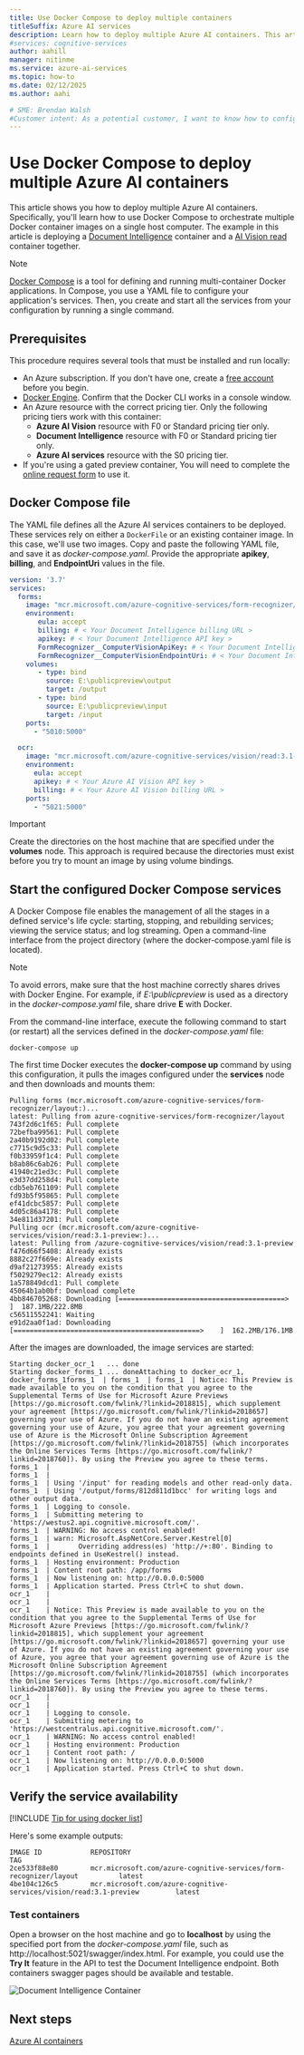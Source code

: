 ```yaml
---
title: Use Docker Compose to deploy multiple containers
titleSuffix: Azure AI services
description: Learn how to deploy multiple Azure AI containers. This article shows you how to orchestrate multiple Docker container images by using Docker Compose.
#services: cognitive-services
author: aahill
manager: nitinme
ms.service: azure-ai-services
ms.topic: how-to
ms.date: 02/12/2025
ms.author: aahi

# SME: Brendan Walsh
#Customer intent: As a potential customer, I want to know how to configure containers so I can reuse them.
---
```


# Use Docker Compose to deploy multiple Azure AI containers

This article shows you how to deploy multiple Azure AI containers. Specifically, you'll learn how to use Docker Compose to orchestrate multiple Docker container images on a single host computer. The example in this article is deploying a [Document Intelligence](../document-intelligence/overview.md) container and a [AI Vision read](../computer-vision/how-to/call-read-api.md) container together.

> [!NOTE] 
> [Docker Compose](https://docs.docker.com/compose/) is a tool for defining and running multi-container Docker applications. In Compose, you use a YAML file to configure your application's services. Then, you create and start all the services from your configuration by running a single command.

## Prerequisites

This procedure requires several tools that must be installed and run locally:

* An Azure subscription. If you don't have one, create a [free account](https://azure.microsoft.com/free/cognitive-services) before you begin.
* [Docker Engine](https://www.docker.com/products/docker-engine). Confirm that the Docker CLI works in a console window.
* An Azure resource with the correct pricing tier. Only the following pricing tiers work with this container:
  * **Azure AI Vision** resource with F0 or Standard pricing tier only.
  * **Document Intelligence** resource with F0 or Standard pricing tier only.
  * **Azure AI services** resource with the S0 pricing tier.
* If you're using a gated preview container, You will need to complete the [online request form](https://aka.ms/csgate/) to use it.

## Docker Compose file

The YAML file defines all the Azure AI services containers to be deployed. These services rely on either a `DockerFile` or an existing container image. In this case, we'll use two images. Copy and paste the following YAML file, and save it as *docker-compose.yaml*. Provide the appropriate **apikey**, **billing**, and **EndpointUri** values in the file.

```yaml
version: '3.7'
services:
  forms:
    image: "mcr.microsoft.com/azure-cognitive-services/form-recognizer/layout"
    environment:
       eula: accept
       billing: # < Your Document Intelligence billing URL >
       apikey: # < Your Document Intelligence API key >
       FormRecognizer__ComputerVisionApiKey: # < Your Document Intelligence API key >
       FormRecognizer__ComputerVisionEndpointUri: # < Your Document Intelligence URI >
    volumes:
       - type: bind
         source: E:\publicpreview\output
         target: /output
       - type: bind
         source: E:\publicpreview\input
         target: /input
    ports:
      - "5010:5000"

  ocr:
    image: "mcr.microsoft.com/azure-cognitive-services/vision/read:3.1-preview"
    environment:
      eula: accept
      apikey: # < Your Azure AI Vision API key >
      billing: # < Your Azure AI Vision billing URL >
    ports:
      - "5021:5000"
```

> [!IMPORTANT]
> Create the directories on the host machine that are specified under the **volumes** node. This approach is required because the directories must exist before you try to mount an image by using volume bindings.

## Start the configured Docker Compose services

A Docker Compose file enables the management of all the stages in a defined service's life cycle: starting, stopping, and rebuilding services; viewing the service status; and log streaming. Open a command-line interface from the project directory (where the docker-compose.yaml file is located).

> [!NOTE]
> To avoid errors, make sure that the host machine correctly shares drives with Docker Engine. For example, if *E:\publicpreview* is used as a directory in the *docker-compose.yaml* file, share drive **E** with Docker.

From the command-line interface, execute the following command to start (or restart) all the services defined in the *docker-compose.yaml* file:

```console
docker-compose up
```

The first time Docker executes the **docker-compose up** command by using this configuration, it pulls the images configured under the **services** node and then downloads and mounts them:

```console
Pulling forms (mcr.microsoft.com/azure-cognitive-services/form-recognizer/layout:)...
latest: Pulling from azure-cognitive-services/form-recognizer/layout
743f2d6c1f65: Pull complete
72befba99561: Pull complete
2a40b9192d02: Pull complete
c7715c9d5c33: Pull complete
f0b33959f1c4: Pull complete
b8ab86c6ab26: Pull complete
41940c21ed3c: Pull complete
e3d37dd258d4: Pull complete
cdb5eb761109: Pull complete
fd93b5f95865: Pull complete
ef41dcbc5857: Pull complete
4d05c86a4178: Pull complete
34e811d37201: Pull complete
Pulling ocr (mcr.microsoft.com/azure-cognitive-services/vision/read:3.1-preview:)...
latest: Pulling from /azure-cognitive-services/vision/read:3.1-preview
f476d66f5408: Already exists
8882c27f669e: Already exists
d9af21273955: Already exists
f5029279ec12: Already exists
1a578849dcd1: Pull complete
45064b1ab0bf: Download complete
4bb846705268: Downloading [=========================================>         ]  187.1MB/222.8MB
c56511552241: Waiting
e91d2aa0f1ad: Downloading [==============================================>    ]  162.2MB/176.1MB
```

After the images are downloaded, the image services are started:

```console
Starting docker_ocr_1   ... done
Starting docker_forms_1 ... doneAttaching to docker_ocr_1, docker_forms_1forms_1  | forms_1  | forms_1  | Notice: This Preview is made available to you on the condition that you agree to the Supplemental Terms of Use for Microsoft Azure Previews [https://go.microsoft.com/fwlink/?linkid=2018815], which supplement your agreement [https://go.microsoft.com/fwlink/?linkid=2018657] governing your use of Azure. If you do not have an existing agreement governing your use of Azure, you agree that your agreement governing use of Azure is the Microsoft Online Subscription Agreement [https://go.microsoft.com/fwlink/?linkid=2018755] (which incorporates the Online Services Terms [https://go.microsoft.com/fwlink/?linkid=2018760]). By using the Preview you agree to these terms.
forms_1  | 
forms_1  | 
forms_1  | Using '/input' for reading models and other read-only data.
forms_1  | Using '/output/forms/812d811d1bcc' for writing logs and other output data.
forms_1  | Logging to console.
forms_1  | Submitting metering to 'https://westus2.api.cognitive.microsoft.com/'.
forms_1  | WARNING: No access control enabled!
forms_1  | warn: Microsoft.AspNetCore.Server.Kestrel[0]
forms_1  |       Overriding address(es) 'http://+:80'. Binding to endpoints defined in UseKestrel() instead.
forms_1  | Hosting environment: Production
forms_1  | Content root path: /app/forms
forms_1  | Now listening on: http://0.0.0.0:5000
forms_1  | Application started. Press Ctrl+C to shut down.
ocr_1    | 
ocr_1    | 
ocr_1    | Notice: This Preview is made available to you on the condition that you agree to the Supplemental Terms of Use for Microsoft Azure Previews [https://go.microsoft.com/fwlink/?linkid=2018815], which supplement your agreement [https://go.microsoft.com/fwlink/?linkid=2018657] governing your use of Azure. If you do not have an existing agreement governing your use of Azure, you agree that your agreement governing use of Azure is the Microsoft Online Subscription Agreement [https://go.microsoft.com/fwlink/?linkid=2018755] (which incorporates the Online Services Terms [https://go.microsoft.com/fwlink/?linkid=2018760]). By using the Preview you agree to these terms.
ocr_1    |
ocr_1    | 
ocr_1    | Logging to console.
ocr_1    | Submitting metering to 'https://westcentralus.api.cognitive.microsoft.com/'.
ocr_1    | WARNING: No access control enabled!
ocr_1    | Hosting environment: Production
ocr_1    | Content root path: /
ocr_1    | Now listening on: http://0.0.0.0:5000
ocr_1    | Application started. Press Ctrl+C to shut down.
```

## Verify the service availability

[!INCLUDE [Tip for using docker list](../includes/cognitive-services-containers-docker-list-tip.md)]

Here's some example outputs:

```
IMAGE ID            REPOSITORY                                                                 TAG
2ce533f88e80        mcr.microsoft.com/azure-cognitive-services/form-recognizer/layout          latest
4be104c126c5        mcr.microsoft.com/azure-cognitive-services/vision/read:3.1-preview         latest
```

### Test containers

Open a browser on the host machine and go to **localhost** by using the specified port from the *docker-compose.yaml* file, such as http://localhost:5021/swagger/index.html. For example, you could use the **Try It** feature in the API to test the Document Intelligence endpoint. Both containers swagger pages should be available and testable.

![Document Intelligence Container](media/form-recognizer-swagger-page.png)

## Next steps

[Azure AI containers](../cognitive-services-container-support.md)
